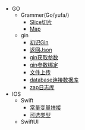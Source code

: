 * GO
  * Grammer(Go/yufa/)
    * [Slice切片](GO/yufa/slice.md)
    * [Map](GO/yufa/map.md)
  * gin
    * [初识Gin](GO/gin/初识gin.md)
    * [返回Json](GO/gin/返回Json数据.md)
    * [gin获取参数](GO/gin/gin获取参数.md)
    * [gin参数绑定](GO/gin/gin参数绑定.md)
    * [文件上传](GO/gin/文件上传.md)
    * [database连接数据库](GO/gin/Datebase标准库.md)
    * [zap日志库](GO/gin/zap日志库.md)
* IOS
  * Swift
    * [常量变量拼接](ios/swift/常量变量拼接.md)
    * [可选类型](ios/swift/可选类型.md)
  * SwiftUI
